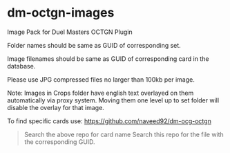 # dm-octgn-images
Image Pack for Duel Masters OCTGN Plugin

Folder names should be same as GUID of corresponding set.

Image filenames should be same as GUID of corresponding card in the database.

Please use JPG compressed files no larger than 100kb per image.

Note: Images in Crops folder have english text overlayed on them automatically via proxy system. Moving them one level up to set folder will disable the overlay for that image.

To find specific cards use:
https://github.com/naveed92/dm-ocg-octgn

>Search the above repo for card name
>Search this repo for the file with the corresponding GUID.
